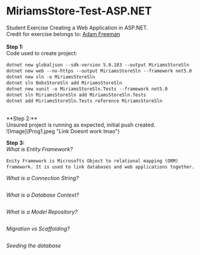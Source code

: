 # MiriamsStore-Test-ASP.NET<br>

Student Exercise Creating a Web Application in ASP.NET.<br>
Credit for exercise belongs to: [Adam Freeman](https://www.apress.com/gp/book/9781484254394)
<br>
<br>
**Step 1:**<br>
Code used to create project:<br>
```
dotnet new globaljson --sdk-version 5.0.103 --output MiriamsStoreSln
dotnet new web --no-https --output MiriamsStoreSln --framework net5.0
dotnet new sln -o MiriamsStoreSln
dotnet sln BobsStoreSln add MiriamsStoreSln
dotnet new xunit -o MiriamsStoreSln.Tests --framework net5.0
dotnet sln MiriamsStoreSln add MiriamsStoreSln.Tests 
dotnet add MiriamsStoreSln.Tests reference MiriamsStoreSln 
```

<br>
**Step 2:**
<br>
Unsured project is running as expected, initial push created.
<br>
![Image](Prog1.jpeg "Link Doesnt work lmao")
<br>

**Step 3:**<br>
*What is Entity Framework?*
```
Enity Framework is Microsofts Object to relational mapping (ORM) framework. It is used to link databases and web applications together.
```
*What is a Connection String?*
```

```
*What is a Database Context?*
```

```
*What is a Model Repository?*
```

```
*Migration vs Scaffolding?*
```

```
*Seeding the database*
